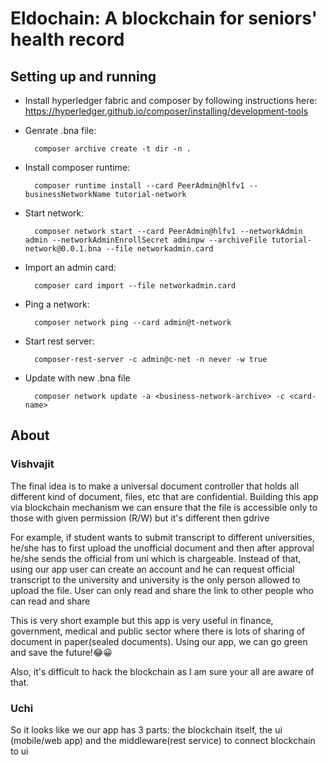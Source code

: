 # Eldochain: A blockchain for seniors' health record

## Setting up and running

- Install hyperledger fabric and composer by following instructions here: 
		https://hyperledger.github.io/composer/installing/development-tools

- Genrate .bna file: 

		composer archive create -t dir -n .
- Install composer runtime: 

		composer runtime install --card PeerAdmin@hlfv1 --businessNetworkName tutorial-network
- Start network: 

		composer network start --card PeerAdmin@hlfv1 --networkAdmin admin --networkAdminEnrollSecret adminpw --archiveFile tutorial-network@0.0.1.bna --file networkadmin.card
- Import an admin card: 

		composer card import --file networkadmin.card
- Ping a network: 

		composer network ping --card admin@t-network
- Start rest server: 

		composer-rest-server -c admin@c-net -n never -w true
- Update with new .bna file 

		composer network update -a <business-network-archive> -c <card-name>


## About

### Vishvajit

The final idea is to make a universal document controller that holds all different kind of document, files, etc that are confidential. Building this app via blockchain mechanism we can ensure that the file is accessible only to those with given permission (R/W) but it's different then gdrive

For example, if student wants to submit transcript to different universities, he/she has to first upload the unofficial document and then after approval he/she sends the official from uni which is chargeable. Instead of that, using our app user can create an account and he can request official transcript to the university and university is the only person allowed to upload the file. User can only read and share the link to other people who can read and share

This is very short example but this app is very useful in finance, government, medical and public sector where there is lots of sharing of document in paper(sealed documents). Using our app, we can go green and save the future!😂😀

Also, it's difficult to hack the blockchain as I am sure your all are aware of that.

### Uchi 

So it looks like we our app has 3 parts: the blockchain itself, the ui (mobile/web app) and the middleware(rest service) to connect blockchain to ui



